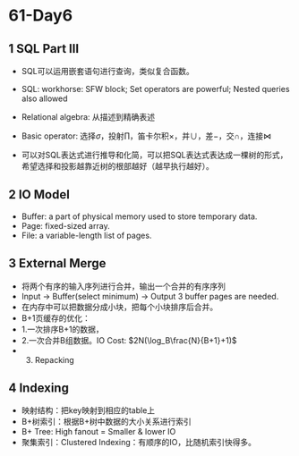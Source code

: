 # 61-Day6
## 1 SQL Part Ⅲ

- SQL可以运用嵌套语句进行查询，类似复合函数。

- SQL: workhorse: SFW block; Set operators are powerful; Nested queries also allowed

- Relational algebra: 从描述到精确表述

-  Basic operator: 选择$\sigma$，投射$\prod$，笛卡尔积$\times$，并∪，差$-$，交∩，连接$\Join$

- 可以对SQL表达式进行推导和化简，可以把SQL表达式表达成一棵树的形式，希望选择和投影越靠近树的根部越好（越早执行越好）。

## 2 IO Model
- Buffer: a part of physical memory used to store temporary data. 
- Page: fixed-sized array. 
- File: a variable-length list of pages.

## 3 External Merge
- 将两个有序的输入序列进行合并，输出一个合并的有序序列
- Input -> Buffer(select minimum) -> Output   3 buffer pages are needed.
- 在内存中可以把数据分成小块，把每个小块排序后合并。
- B+1页缓存的优化：
- 1.一次排序B+1的数据，
- 2.一次合并B组数据。IO Cost: $2N(\log_B\frac{N}{B+1}+1)$ 
- 3. Repacking

## 4 Indexing
- 映射结构：把key映射到相应的table上
- B+树索引：根据B+树中数据的大小关系进行索引
- B+ Tree:  High fanout = Smaller & lower IO
- 聚集索引：Clustered Indexing：有顺序的IO，比随机索引快得多。